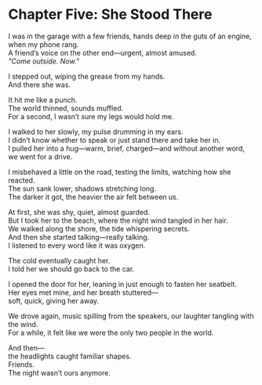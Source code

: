 # Chapter Five: She Stood There

I was in the garage with a few friends, hands deep in the guts of an engine, when my phone rang.  
A friend’s voice on the other end—urgent, almost amused.  
*"Come outside. Now."*  

I stepped out, wiping the grease from my hands.  
And there she was.  

It hit me like a punch.  
The world thinned, sounds muffled.  
For a second, I wasn’t sure my legs would hold me.  

I walked to her slowly, my pulse drumming in my ears.  
I didn’t know whether to speak or just stand there and take her in.  
I pulled her into a hug—warm, brief, charged—and without another word, we went for a drive.  

I misbehaved a little on the road, testing the limits, watching how she reacted.  
The sun sank lower, shadows stretching long.  
The darker it got, the heavier the air felt between us.  

At first, she was shy, quiet, almost guarded.  
But I took her to the beach, where the night wind tangled in her hair.  
We walked along the shore, the tide whispering secrets.  
And then she started talking—really talking.  
I listened to every word like it was oxygen.  

The cold eventually caught her.  
I told her we should go back to the car.  

I opened the door for her, leaning in just enough to fasten her seatbelt.  
Her eyes met mine, and her breath stuttered—  
soft, quick, giving her away.  

We drove again, music spilling from the speakers, our laughter tangling with the wind.  
For a while, it felt like we were the only two people in the world.  

And then—  
the headlights caught familiar shapes.  
Friends.  
The night wasn’t ours anymore.
